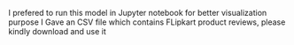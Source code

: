 I prefered to run this model in Jupyter notebook for better visualization purpose
I Gave an CSV file which contains FLipkart product reviews, please kindly download and use it
